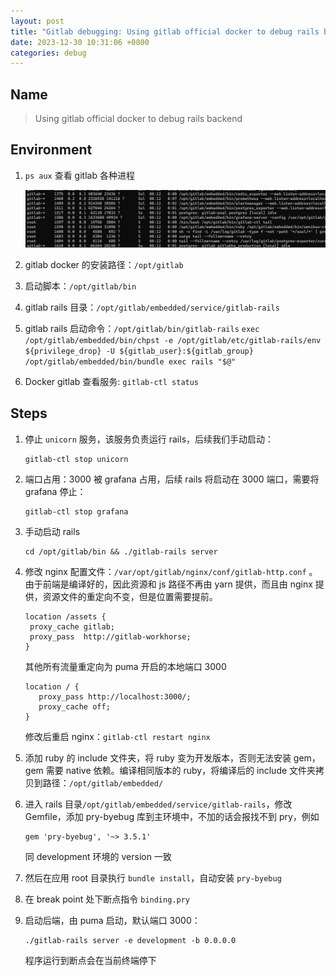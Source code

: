 ```yaml
---
layout: post
title: "Gitlab debugging: Using gitlab official docker to debug rails backend"
date: 2023-12-30 10:31:06 +0800
categories: debug
---
```


## Name

> Using gitlab official docker to debug rails backend

## Environment

1. `ps aux` 查看 gitlab 各种进程

   ![Alt text](image.png)

2. gitlab docker 的安装路径：`/opt/gitlab`

3. 启动脚本：`/opt/gitlab/bin`

4. gitlab rails 目录：`/opt/gitlab/embedded/service/gitlab-rails`

5. gitlab rails 启动命令：`/opt/gitlab/bin/gitlab-rails`
   `exec /opt/gitlab/embedded/bin/chpst -e /opt/gitlab/etc/gitlab-rails/env ${privilege_drop} -U ${gitlab_user}:${gitlab_group} /opt/gitlab/embedded/bin/bundle exec rails "$@"`

6. Docker gitlab 查看服务: `gitlab-ctl status`

## Steps

1. 停止 `unicorn` 服务，该服务负责运行 rails，后续我们手动启动：

   ```
   gitlab-ctl stop unicorn
   ```

2. 端口占用：3000 被 grafana 占用，后续 rails 将启动在 3000 端口，需要将 grafana 停止：

   ```
   gitlab-ctl stop grafana
   ```

3. 手动启动 rails

   ```
   cd /opt/gitlab/bin && ./gitlab-rails server
   ```

4. 修改 nginx 配置文件：`/var/opt/gitlab/nginx/conf/gitlab-http.conf` 。由于前端是编译好的，因此资源和 js 路径不再由 yarn 提供，而且由 nginx 提供，资源文件的重定向不变，但是位置需要提前。

   ```
   location /assets {
    proxy_cache gitlab;
    proxy_pass  http://gitlab-workhorse;
   }
   ```

   其他所有流量重定向为 puma 开启的本地端口 3000

   ```
   location / {
      proxy_pass http://localhost:3000/;
      proxy_cache off;
   }
   ```

   修改后重启 nginx：`gitlab-ctl restart nginx`

5. 添加 ruby 的 include 文件夹，将 ruby 变为开发版本，否则无法安装 gem，gem 需要 native 依赖。编译相同版本的 ruby，将编译后的 include 文件夹拷贝到路径：`/opt/gitlab/embedded/`

6. 进入 rails 目录`/opt/gitlab/embedded/service/gitlab-rails`，修改 Gemfile，添加 pry-byebug 库到主环境中，不加的话会报找不到 pry，例如

   ```
   gem 'pry-byebug', '~> 3.5.1'
   ```

   同 development 环境的 version 一致

7. 然后在应用 root 目录执行 `bundle install`，自动安装 `pry-byebug`

8. 在 break point 处下断点指令 `binding.pry`

9. 启动后端，由 puma 启动，默认端口 3000：
   ```
   ./gitlab-rails server -e development -b 0.0.0.0
   ```
   程序运行到断点会在当前终端停下
